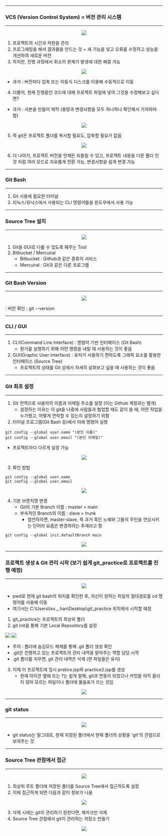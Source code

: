 -----
### VCS (Version Control System) = 버전 관리 시스템
-----
<div align="center">
<img src="https://github.com/sooyounghan/Git-Github/assets/34672301/810d3a35-6246-4126-aadf-9191e0b7f038">
</div>

1. 프로젝트의 시간과 차원을 관리
2. 프로그래밍을 해서 결과물을 만드는 것 = 새 기능을 넣고 오류를 수정하고 성능을 개선하여 새로운 버전
3. 하지만, 진행 과정에서 취소의 문제가 발생에 대한 해결 가능
<div align="center">
<img src="https://github.com/sooyounghan/Git-Github/assets/34672301/28db689a-4b7b-41eb-8151-e560445e007a">
</div>

  - 과거 : 버전마다 압축 또는 이동식 디스크를 이용해 수동적으로 이동

4. 더불어, 현재 진행중인 코드에 대해 프로젝트 파일에 넣어 그것을 수정해보고 싶다면?
  - 과거 : 사본을 만들어 제작 (용량과 변경사항을 모두 하나하나 확인해서 가져와야 함)
<div align="center">
<img src="https://github.com/sooyounghan/Git-Github/assets/34672301/97428606-4752-438a-9a97-3887e3449a9a">
</div>

5. 즉 git은 프로젝트 폴더를 복사할 필요도, 압축할 필요가 없음
<div align="center">
<img src="https://github.com/sooyounghan/Git-Github/assets/34672301/d27449dd-a2ce-49f1-a13b-85e33ebd28ad">
</div>

6. 더 나아가, 프로젝트 버전을 언제든 되돌릴 수 있고, 프로젝트 내용을 다른 폴더 인 것 처럼 여러 모드로 자유롭게 전환 가능, 변경사항을 쉽게 변경 가능

-----
### Git Bash
-----
1. Git 사용에 필요한 터미널
2. 리눅스/유닉스에서 사용되는 CLI 명령어들을 윈도우에서 사용 가능
   
-----
### Source Tree 설치
-----
<div align="center">
<img src ="https://github.com/sooyounghan/Git-Github/assets/34672301/dc4b54ec-60e4-4ac7-8065-8623b06185e7">
</div>

1. Git을 GUI로 다룰 수 있도록 해주는 Tool
2. Bitbucket / Mercuiral
   - Bitbucket : Github과 같은 종류의 서비스
   - Mercuiral : Git과 같은 다른 프로그램

-----
### Git Bash Version
-----
<div align="center">
<img src="https://github.com/sooyounghan/Git-Github/assets/34672301/d33b2aff-4b2e-457b-a683-44ad8c662d12">
</div>

: 버전 확인 : git --version

-----
### CLI / GUI
-----
1. CLI(Command Line Interface) : 명령어 기반 인터페이스 (Git Bash)
   - 뭔가를 실행하기 위해 어떤 명령을 내릴 때 사용하는 것이 좋음
2. GUI(Graphic User Interface) : 유저가 사용하기 편하도록 그래픽 요소를 활용한 인터페이스 (Source Tree)
   - 프로젝트의 상태를 Git 상에서 자세히 살펴보고 싶을 때 사용하는 것이 좋음

-----
### Git 최초 설정
-----
1. Git 전역으로 사용자의 이름과 이메일 주소를 설정 (이는 Github 계정과는 별개)
   - 설정하는 이유는 이 git을 나중에 사람들과 협업할 때도 같이 쓸 때, 어떤 작업을 누가했고, 어떻게 연락할 수 있는지 설정하기 위함
2. 터미널 프로그램(Git Bash 등)에서 아래 명령어 실행
```git
git config --global user.name "(본인 이름)"
git config --global user.email "(본인 이메일)"
```
   - 프로젝트마다 다르게 설정 가능
<div align="center">
<img src="https://github.com/sooyounghan/Git-Github/assets/34672301/89959e67-b3ab-4147-8a33-b23a33addd5d">
</div>

3. 확인 방법
```git
git config --global user.name 
git config --global user.email 
```
<div align="center">
<img src="https://github.com/sooyounghan/Git-Github/assets/34672301/a376d1b8-46a2-42e7-8439-cb009519045f">
</div>

4. 기본 브랜치명 변경
   - Git의 기본 Branch 이름 : master > main
   - 부속적인 Branch의 이름 : slave > trunk
     * 첨언하자면, master-slave, 즉 과거 흑인 노예와 그들의 주인을 연상시키는 단어라 요즘은 변경하려는 추세라고 함

```git
git config --global init.defaultBranch main
```
<div align="center">
<img src="https://github.com/sooyounghan/Git-Github/assets/34672301/8c95e991-9c12-4b88-8011-9f7d07f16ac3">
</div>

-----
### 프로젝트 생성 & Git 관리 시작 (보기 쉽게 git_practice로 프로젝트를 진행 예정)
-----
<div align="center">
<img src="https://github.com/sooyounghan/Git-Github/assets/34672301/2d370eb9-1fed-4376-b8c6-2d9a085ab44f">
</div>

* pwd로 현재 git bash의 위치를 확인한 후, 자신이 원하는 파일의 절대경로를 cd 명령어를 사용해 이동
* 여기서는 C:\Users\lxx._.han\Desktop\git_practice 위치에서 시작할 예정
1. git_practice는 프로젝트의 최상위 폴더
2. git init을 통해 기본 Local Repository를 설정

<div aling="center">
<img src="https://github.com/sooyounghan/Git-Github/assets/34672301/3e885130-19cc-4770-a89b-787211f2cc77">
<img src="https://github.com/sooyounghan/Git-Github/assets/34672301/365f2876-665c-4b09-bb17-79c598413277">
</div>

  - 주의 : 폴더에 숨김모드 해제를 통해 .git 폴더 생성 확인
  - .git은 진행하고 있는 프로젝트의 관리 내역을 맡아주는 역할 담당 시작
  - .git 폴더를 지우면, git 관리 내역은 삭제 (현 파일들은 유지)

3. 이제 이 프로젝트에 임시 pratice.jsp와 practice2.jsp를 생성
   - 현재 아이콘 옆에 뜨는 ?는 쉽게 말해, git과 연동이 되었으나 커밋을 아직 올리지 않아 모르는 파일이나 폴더에 물음표가 뜨는 것임
<div align="center">
<img src="https://github.com/sooyounghan/Git-Github/assets/34672301/624c6147-4393-418b-bc87-79ef596bd8a7"> 
</div>

-----
### git status
-----
<div align="center">
<img src="https://github.com/sooyounghan/Git-Github/assets/34672301/3a292fae-2c3d-42a3-bc68-fba5cc7046c7">
</div>

  - git status는 말그대로, 현재 지정된 폴더에서 현재 폴더의 상황을 'git'의 관점으로 보여주는 것

-----
### Source Tree 관점에서 접근
-----
<div align="center">
<img src="https://github.com/sooyounghan/Git-Github/assets/34672301/95da7a32-01de-4a21-90aa-d10e16452c98">
</div>

1. 최상위 루트 폴더에 저장된 폴더를 Source Tree에서 접근하도록 설정
2. 이에 접근하게 되면 다음과 같이 정보가 나옴
<div align="center">
<img src="https://github.com/sooyounghan/Git-Github/assets/34672301/cc18e2a0-caf5-47e2-be3f-fc81c8123719">
</div>

3. 삭제 시에는 git이 관리하기 원한다면, 북마크만 삭제
4. Source Tree 관점에서 git이 관리하는 저장소 만들기
<div align="center">
<img src="https://github.com/sooyounghan/Git-Github/assets/34672301/be8c462d-72e8-4829-ba60-4e5763dd5682">
</div>
